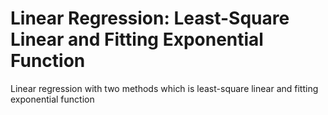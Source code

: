 # Linear Regression: Least-Square Linear and Fitting Exponential Function
Linear regression with two methods which is least-square linear and fitting exponential function
